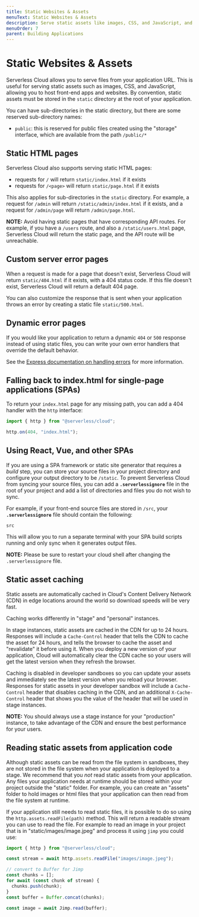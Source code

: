 ```yaml
---
title: Static Websites & Assets
menuText: Static Websites & Assets
description: Serve static assets like images, CSS, and JavaScript, and host front-end apps and websites.
menuOrder: 7
parent: Building Applications
---
```


# Static Websites & Assets

Serverless Cloud allows you to serve files from your application URL. This is useful for serving static assets such as images, CSS, and JavaScript, allowing you to host front-end apps and websites. By convention, static assets must be stored in the `static` directory at the root of your application.

You can have sub-directories in the static directory, but there are some reserved sub-directory names:

- `public`: this is reserved for public files created using the "storage" interface, which are available from the path `/public/*`

## Static HTML pages

Serverless Cloud also supports serving static HTML pages:

- requests for `/` will return `static/index.html` if it exists
- requests for `/<page>` will return `static/page.html` if it exists

This also applies for sub-directories in the `static` directory. For example, a request for `/admin` will return `/static/admin/index.html` if it exists, and a request for `/admin/page` will return `/admin/page.html`.

**NOTE:** Avoid having static pages that have corresponding API routes. For example, if you have a `/users` route, and also a `/static/users.html` page, Serverless Cloud will return the static page, and the API route will be unreachable.

## Custom server error pages

When a request is made for a page that doesn't exist, Serverless Cloud will return `static/404.html` if it exists, with a 404 status code. If this file doesn't exist, Serverless Cloud will return a default 404 page.

You can also customize the response that is sent when your application throws an error by creating a static file `static/500.html`.

## Dynamic error pages

If you would like your application to return a dynamic `404` or `500` response instead of using static files, you can write your own error handlers that override the default behavior.

See the [Express documentation on handling errors](https://expressjs.com/en/guide/error-handling.html) for more information.

## Falling back to index.html for single-page applications (SPAs)

To return your `index.html` page for any missing path, you can add a 404 handler with the `http` interface:

```javascript
import { http } from "@serverless/cloud";

http.on(404, "index.html");
```

## Using React, Vue, and other SPAs

If you are using a SPA framework or static site generator that requires a _build_ step, you can store your source files in your project directory and configure your output directory to be `/static`. To prevent Serverless Cloud from syncing your source files, you can add a **`.serverlessignore`** file in the root of your project and add a list of directories and files you do not wish to sync.

For example, if your front-end source files are stored in `/src`, your **`.serverlessignore`** file should contain the following:

```
src
```

This will allow you to run a separate terminal with your SPA build scripts running and only sync when it generates output files.

**NOTE:** Please be sure to restart your cloud shell after changing the `.serverlessignore` file.

## Static asset caching

Static assets are automatically cached in Cloud's Content Delivery Network (CDN) in edge locations around the world so download speeds will be very fast.

Caching works differently in "stage" and "personal" instances.

In stage instances, static assets are cached in the CDN for up to 24 hours. Responses will include a `Cache-Control` header that tells the CDN to cache the asset for 24 hours, and tells the browser to cache the asset and "revalidate" it before using it. When you deploy a new version of your application, Cloud will automatically clear the CDN cache so your users will get the latest version when they refresh the browser.

Caching is disabled in developer sandboxes so you can update your assets and immediately see the latest version when you reload your browser. Responses for static assets in your developer sandbox will include a `Cache-Control` header that disables caching in the CDN, and an additional `X-Cache-Control` header that shows you the value of the header that will be used in stage instances.

**NOTE:** You should always use a stage instance for your "production" instance, to take advantage of the CDN and ensure the best performance for your users.

## Reading static assets from application code

Although static assets can be read from the file system in sandboxes, they are not stored in the file system when your application is deployed to a stage. We recommend that you _not_ read static assets from your application. Any files your application needs at runtime should be stored within your project outside the "static" folder. For example, you can create an "assets" folder to hold images or html files that your application can then read from the file system at runtime.

If your application still needs to read static files, it is possible to do so using the `http.assets.readFile(path)` method. This will return a readable stream you can use to read the file. For example to read an image in your project that is in "static/images/image.jpeg" and process it using `jimp` you could use:

```javascript
import { http } from "@serverless/cloud";

const stream = await http.assets.readFile("images/image.jpeg");

// convert to Buffer for Jimp
const chunks = [];
for await (const chunk of stream) {
  chunks.push(chunk);
}
const buffer = Buffer.concat(chunks);

const image = await Jimp.read(buffer);
```
